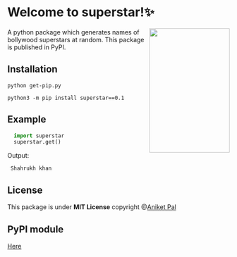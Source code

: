 Welcome to superstar!✨
===================
<img src="https://cloud.githubusercontent.com/assets/170270/7563380/f0af1aee-f7dc-11e4-9b83-92fe18cf6bdd.png" width="182" height="282" align="right">

A python package which generates names of bollywood superstars at random. This package is published in PyPI.

Installation
------------
```
python get-pip.py
```

```
python3 -m pip install superstar==0.1
```


Example
-------


```python
  import superstar
  superstar.get()

```
Output:

     Shahrukh khan
     
## License

This package is under **MIT License** copyright @<a href = "https://github.com/Aniket762">Aniket Pal</a>     

## PyPI module
<a href  = "https://pypi.org/project/superstar/0.1/">Here</a>
